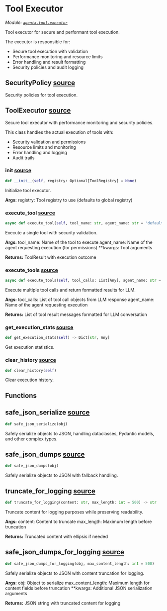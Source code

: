 # Tool Executor

*Module: [`agentx.tool.executor`](https://github.com/dustland/agentx/blob/main/src/agentx/tool/executor.py)*

Tool executor for secure and performant tool execution.

The executor is responsible for:
- Secure tool execution with validation
- Performance monitoring and resource limits
- Error handling and result formatting
- Security policies and audit logging

## SecurityPolicy <a href="https://github.com/dustland/agentx/blob/main/src/agentx/tool/executor.py#L142" class="source-link" title="View source code">source</a>

Security policies for tool execution.

## ToolExecutor <a href="https://github.com/dustland/agentx/blob/main/src/agentx/tool/executor.py#L160" class="source-link" title="View source code">source</a>

Secure tool executor with performance monitoring and security policies.

This class handles the actual execution of tools with:
- Security validation and permissions
- Resource limits and monitoring
- Error handling and logging
- Audit trails

### __init__ <a href="https://github.com/dustland/agentx/blob/main/src/agentx/tool/executor.py#L171" class="source-link" title="View source code">source</a>

```python
def __init__(self, registry: Optional[ToolRegistry] = None)
```

Initialize tool executor.

**Args:**
    registry: Tool registry to use (defaults to global registry)

### execute_tool <a href="https://github.com/dustland/agentx/blob/main/src/agentx/tool/executor.py#L185" class="source-link" title="View source code">source</a>

```python
async def execute_tool(self, tool_name: str, agent_name: str = 'default') -> ToolResult
```

Execute a single tool with security validation.

**Args:**
    tool_name: Name of the tool to execute
    agent_name: Name of the agent requesting execution (for permissions)
    **kwargs: Tool arguments

**Returns:**
    ToolResult with execution outcome

### execute_tools <a href="https://github.com/dustland/agentx/blob/main/src/agentx/tool/executor.py#L276" class="source-link" title="View source code">source</a>

```python
async def execute_tools(self, tool_calls: List[Any], agent_name: str = 'default') -> List[Dict[str, Any]]
```

Execute multiple tool calls and return formatted results for LLM.

**Args:**
    tool_calls: List of tool call objects from LLM response
    agent_name: Name of the agent requesting execution

**Returns:**
    List of tool result messages formatted for LLM conversation

### get_execution_stats <a href="https://github.com/dustland/agentx/blob/main/src/agentx/tool/executor.py#L482" class="source-link" title="View source code">source</a>

```python
def get_execution_stats(self) -> Dict[str, Any]
```

Get execution statistics.

### clear_history <a href="https://github.com/dustland/agentx/blob/main/src/agentx/tool/executor.py#L495" class="source-link" title="View source code">source</a>

```python
def clear_history(self)
```

Clear execution history.

## Functions

## safe_json_serialize <a href="https://github.com/dustland/agentx/blob/main/src/agentx/tool/executor.py#L25" class="source-link" title="View source code">source</a>

```python
def safe_json_serialize(obj)
```

Safely serialize objects to JSON, handling dataclasses, Pydantic models, and other complex types.

## safe_json_dumps <a href="https://github.com/dustland/agentx/blob/main/src/agentx/tool/executor.py#L44" class="source-link" title="View source code">source</a>

```python
def safe_json_dumps(obj)
```

Safely serialize objects to JSON with fallback handling.

## truncate_for_logging <a href="https://github.com/dustland/agentx/blob/main/src/agentx/tool/executor.py#L55" class="source-link" title="View source code">source</a>

```python
def truncate_for_logging(content: str, max_length: int = 500) -> str
```

Truncate content for logging purposes while preserving readability.

**Args:**
    content: Content to truncate
    max_length: Maximum length before truncation

**Returns:**
    Truncated content with ellipsis if needed

## safe_json_dumps_for_logging <a href="https://github.com/dustland/agentx/blob/main/src/agentx/tool/executor.py#L73" class="source-link" title="View source code">source</a>

```python
def safe_json_dumps_for_logging(obj, max_content_length: int = 500)
```

Safely serialize objects to JSON with content truncation for logging.

**Args:**
    obj: Object to serialize
    max_content_length: Maximum length for content fields before truncation
    **kwargs: Additional JSON serialization arguments

**Returns:**
    JSON string with truncated content for logging
